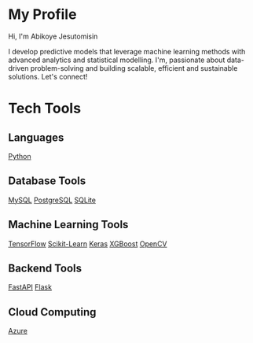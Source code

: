 # My Profile

Hi, I'm Abikoye Jesutomisin

I develop predictive models that leverage machine learning methods with advanced analytics and statistical modelling. I'm, passionate about data-driven problem-solving and building scalable, efficient and sustainable solutions. Let's connect!

# Tech Tools

## Languages
[Python](https://www.python.org/)

## Database Tools
[MySQL](https://www.mysql.com/) [PostgreSQL](https://www.postgresql.org/)  [SQLite](https://www.sqlite.org/)

## Machine Learning Tools
[TensorFlow](https://www.tensorflow.org/) [Scikit-Learn](https://scikit-learn.org/stable/) [Keras](https://keras.io/) [XGBoost](https://xgboost.ai/) [OpenCV](https://opencv.org/)

## Backend Tools
[FastAPI](https://fastapi.tiangolo.com/) [Flask](https://flask.palletsprojects.com/en/stable/)

## Cloud Computing
[Azure](https://azure.microsoft.com/en-gb/)
